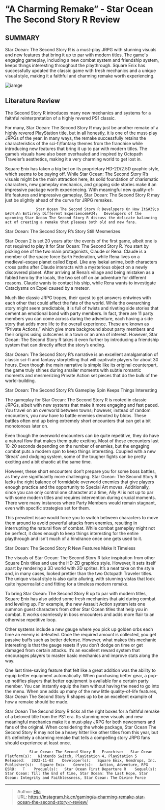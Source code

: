 # “A Charming Remake” - Star Ocean The Second Story R Review


## SUMMARY 



  Star Ocean: The Second Story R is a must-play JRPG with stunning visuals and new features that bring it up to par with modern titles.   The game&#39;s engaging gameplay, including a new combat system and friendship system, keeps things interesting throughout the playthrough.   Square Enix has successfully updated the classic game with fresh mechanics and a unique visual style, making it a faithful and charming remake worth experiencing.  

![iamge](https://static1.srcdn.com/wordpress/wp-content/uploads/2023/11/star-ocean-the-second-story-r-review.jpg)

## Literature Review

The Second Story R introduces many new mechanics and systems for a faithful reinterpretation of a highly revered PS1 classic.




For many, Star Ocean: The Second Story R may just be another remake of a highly revered PlayStation title, but in all honestly, it is one of the must-play JRPGs of the year. In many ways, the remake successfully retains the characteristics of the sci-fi/fantasy themes from the franchise while introducing new features that bring it up to par with modern titles. The game’s visuals have also been overhauled and inspired by Octopath Traveler’s aesthetics, making it a very charming world to get lost in.




Square Enix has taken a big bet on its proprietary HD-2D/2.5D graphic style, which seems to be paying off. While Star Ocean: The Second Story R’s visuals might be the main attraction here, its solid foundation of charismatic characters, new gameplay mechanics, and gripping side stories make it an impressive package worth experiencing. With meaningful new quality-of-life features and impressive gameplay, Star Ocean: The Second Story R may just be slightly ahead of the curve for JRPG remakes.

                  Star Ocean The Second Story R Developers On How It&#39;s &#34;An Entirely Different Experience&#34;   Developers of the upcoming Star Ocean The Second Story R discuss the delicate balancing act of creating a remake that pleases both old and new fans.    


 Star Ocean: The Second Story R’s Story Still Mesmerizes 
         

Star Ocean 2 is set 20 years after the events of the first game, albeit one is not required to play it for Star Ocean: The Second Story R. You start by picking one of the two main protagonists, Claude or Rena. Claude is a member of the space force Earth Federation, while Rena lives on a medieval-esque planet called Expel. Like any Isekai anime, both characters cross paths after Claude interacts with a mysterious object on a newly discovered planet. After arriving at Rena’s village and being mistaken as a fabled hero by the locals, the two set off on an adventure for different reasons. Claude wants to contact his ship, while Rena wants to investigate Cataclysms on Expel caused by a meteor.




Much like classic JRPG tropes, their quest to get answers entwines with each other that could affect the fate of the world. While the overarching story might seem predictable, it is full of twists and riveting side stories that cement an emotional bond with party members. In fact, there are 11 party members you can come across during the adventure, each having a side story that adds more life to the overall experience. These are known as “Private Actions,” which give more background about party members and their origins using cutscenes in a town or an area of interest. However, Star Ocean: The Second Story R takes it even further by introducing a friendship system that can directly affect the story’s ending.

Star Ocean: The Second Story R’s narrative is an excellent amalgamation of classic sci-fi and fantasy storytelling that will captivate players for about 30 hours. Even though the main narrative is simple like its original counterpart, the game truly shines during smaller moments with subtle romantic moments and mesmerizing Private Action set pieces that do the bulk of the world-building.






 Star Ocean: The Second Story R’s Gameplay Spin Keeps Things Interesting 
         

The gameplay for Star Ocean: The Second Story R is rooted in classic JRPGs, albeit with new systems that make it more engaging and fast paced. You travel on an overworld between towns; however, instead of random encounters, you now have to battle enemies denoted by blobs. These battles often end up being extremely short encounters that can get a bit monotonous later on.

Even though the overworld encounters can be quite repetitive, they do have a natural flow that makes them quite exciting. Most of these encounters last 10-20 seconds depending on the number of enemies, but the engaging combat puts a modern spin to keep things interesting. Coupled with a new ‘Break’ and dodging system, some of the tougher fights can be pretty exciting and a bit chaotic at the same time.




However, these short encounters don’t prepare you for some boss battles, as they are significantly more challenging. Star Ocean: The Second Story R lacks the right balance of formidable overworld enemies that give players enough practice and the opportunity to Special Art moves. Additionally, since you can only control one character at a time, Ally AI is not up to par with some modern titles and requires intervention during crucial moments. There were many instances where Party Members would remain stagnant, even with specific strategies set for them.

This prevalent issue would force you to switch between characters to move them around to avoid powerful attacks from enemies, resulting in interrupting the natural flow of combat. While combat gameplay might not be perfect, it does enough to keep things interesting for the entire playthrough and isn&#39;t much of a hindrance once one gets used to it.



 Star Ocean: The Second Story R New Features Make It Timeless 
          




The visuals of Star Ocean: The Second Story R take inspiration from other Square Enix titles and use the HD-2D graphics style. However, it sets itself apart by rendering a 3D world with 2D sprites. It’s a neat take on the style and, in many cases, looked prettier than the two Octopath Traveler titles. The unique visual style is also quite alluring, with stunning vistas that look quite hyperrealistic and fitting for a timeless modern remake.

To bring Star Ocean: The Second Story R up to par with modern titles, Square Enix has also added some fresh mechanics that aid during combat and leveling up. For example, the new Assault Action system lets one summon guest characters from other Star Ocean titles that help you in combat. It works seamlessly in boss encounters and adds more flair to an otherwise repetitive loop.

          




Other systems include a new gauge where you pick up golden orbs each time an enemy is defeated. Once the required amount is collected, you get passive buffs such as better defense. However, what makes this mechanic interesting is that the gauge resets if you don’t dodge on time or get damaged from certain attacks. It’s an excellent reward system that encourages players to master basic mechanics and improve stats along the way.

One last time-saving feature that felt like a great addition was the ability to equip better equipment automatically. When purchasing better gear, a pop-up notifies players that better equipment is available for a certain party member. You can instantly equip the item without having the need to go into the menu. When one adds up many of the new little quality-of-life features, Star Ocean The Second Story R shapes up to be an excellent example of how a remake should be made.

Star Ocean The Second Story R ticks all the right boxes for a faithful remake of a beloved title from the PS1 era. Its stunning new visuals and new meaningful mechanics make it a must-play JRPG for both newcomers and fans of the original. When considering the whole package, Star Ocean The Second Story R may not be a heavy hitter like other titles from this year, but it’s definitely a charming remake that tells a compelling story JRPG fans should experience at least once.




               Star Ocean: The Second Story R   Franchise:   Star Ocean    Platform(s):   Nintendo Switch, PlayStation 4, PlayStation 5    Released:   2023-11-02    Developer(s):   Square Enix, Gemdrops, Inc.    Publisher(s):   Square Enix    Genre(s):   Action, Adventure, RPG    ESRB:   T    Prequel(s):   Star Ocean First Departure R    Sequel(s):   Star Ocean: Till the End of time, Star Ocean: The Last Hope, Star Ocean: Integrity and Faithlessness, Star Ocean: The Divine Force      

---

> Author: [Ella](https://instagram.hk.cn/)  
> URL: https://instagram.hk.cn/gaming/a-charming-remake-star-ocean-the-second-story-r-review/  

